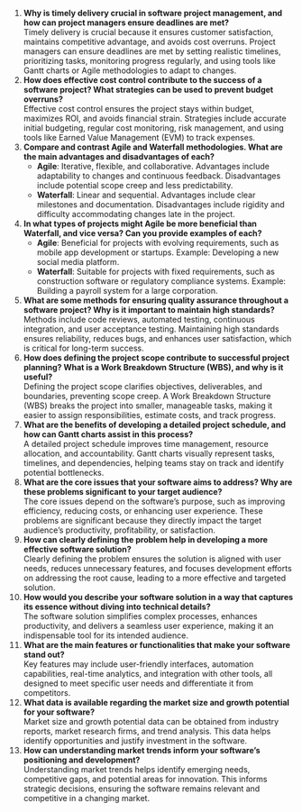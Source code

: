 1. **Why is timely delivery crucial in software project management, and how can project managers ensure deadlines are met?**  
   Timely delivery is crucial because it ensures customer satisfaction, maintains competitive advantage, and avoids cost overruns. Project managers can ensure deadlines are met by setting realistic timelines, prioritizing tasks, monitoring progress regularly, and using tools like Gantt charts or Agile methodologies to adapt to changes.  
2. **How does effective cost control contribute to the success of a software project? What strategies can be used to prevent budget overruns?**  
   Effective cost control ensures the project stays within budget, maximizes ROI, and avoids financial strain. Strategies include accurate initial budgeting, regular cost monitoring, risk management, and using tools like Earned Value Management (EVM) to track expenses.  
3. **Compare and contrast Agile and Waterfall methodologies. What are the main advantages and disadvantages of each?**  
   * **Agile**: Iterative, flexible, and collaborative. Advantages include adaptability to changes and continuous feedback. Disadvantages include potential scope creep and less predictability.  
   * **Waterfall**: Linear and sequential. Advantages include clear milestones and documentation. Disadvantages include rigidity and difficulty accommodating changes late in the project.  
4. **In what types of projects might Agile be more beneficial than Waterfall, and vice versa? Can you provide examples of each?**  
   * **Agile**: Beneficial for projects with evolving requirements, such as mobile app development or startups. Example: Developing a new social media platform.  
   * **Waterfall**: Suitable for projects with fixed requirements, such as construction software or regulatory compliance systems. Example: Building a payroll system for a large corporation.  
5. **What are some methods for ensuring quality assurance throughout a software project? Why is it important to maintain high standards?**  
   Methods include code reviews, automated testing, continuous integration, and user acceptance testing. Maintaining high standards ensures reliability, reduces bugs, and enhances user satisfaction, which is critical for long-term success.  
6. **How does defining the project scope contribute to successful project planning? What is a Work Breakdown Structure (WBS), and why is it useful?**  
   Defining the project scope clarifies objectives, deliverables, and boundaries, preventing scope creep. A Work Breakdown Structure (WBS) breaks the project into smaller, manageable tasks, making it easier to assign responsibilities, estimate costs, and track progress.  
7. **What are the benefits of developing a detailed project schedule, and how can Gantt charts assist in this process?**  
   A detailed project schedule improves time management, resource allocation, and accountability. Gantt charts visually represent tasks, timelines, and dependencies, helping teams stay on track and identify potential bottlenecks.  
8. **What are the core issues that your software aims to address? Why are these problems significant to your target audience?**  
   The core issues depend on the software’s purpose, such as improving efficiency, reducing costs, or enhancing user experience. These problems are significant because they directly impact the target audience’s productivity, profitability, or satisfaction.  
9. **How can clearly defining the problem help in developing a more effective software solution?**  
   Clearly defining the problem ensures the solution is aligned with user needs, reduces unnecessary features, and focuses development efforts on addressing the root cause, leading to a more effective and targeted solution.  
10. **How would you describe your software solution in a way that captures its essence without diving into technical details?**  
    The software solution simplifies complex processes, enhances productivity, and delivers a seamless user experience, making it an indispensable tool for its intended audience.  
11. **What are the main features or functionalities that make your software stand out?**  
    Key features may include user-friendly interfaces, automation capabilities, real-time analytics, and integration with other tools, all designed to meet specific user needs and differentiate it from competitors.  
12. **What data is available regarding the market size and growth potential for your software?**  
    Market size and growth potential data can be obtained from industry reports, market research firms, and trend analysis. This data helps identify opportunities and justify investment in the software.  
13. **How can understanding market trends inform your software’s positioning and development?**  
    Understanding market trends helps identify emerging needs, competitive gaps, and potential areas for innovation. This informs strategic decisions, ensuring the software remains relevant and competitive in a changing market.

